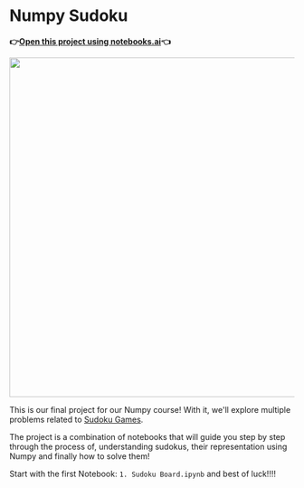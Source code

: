 # Numpy Sudoku

**👉[Open this project using notebooks.ai](https://notebooks.ai/clone/gh/ine-rmotr-projects/NPY-sudoku-solver-numpy)👈**

<p align="center">
  <img width="600px" src="https://user-images.githubusercontent.com/872296/68670705-499dce00-052c-11ea-8e82-18a1f435e274.png">
</p>

This is our final project for our Numpy course! With it, we'll explore multiple problems related to [Sudoku Games](https://en.wikipedia.org/wiki/Sudoku).

The project is a combination of notebooks that will guide you step by step through the process of, understanding sudokus, their representation using Numpy and finally how to solve them!

Start with the first Notebook: `1. Sudoku Board.ipynb` and best of luck!!!!
